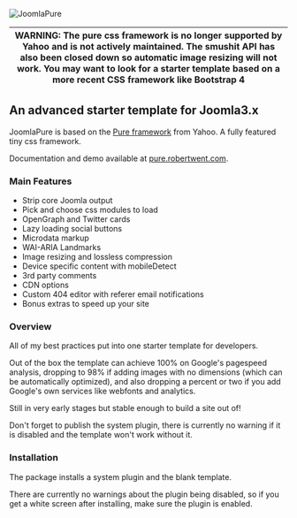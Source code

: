 ![JoomlaPure](https://s3-eu-west-1.amazonaws.com/joomlapure/images/joomlapure.png)

| **WARNING:** The pure css framework is no longer supported by Yahoo and is not actively maintained. The smushit API has also been closed down so automatic image resizing will not work. You may want to look for a starter template based on a more recent CSS framework like Bootstrap 4 |
| --- |

## An advanced starter template for Joomla3.x

JoomlaPure is based on the [Pure framework](http://purecss.io/) from Yahoo. A fully featured tiny css framework.

Documentation and demo available at [pure.robertwent.com](http://pure.robertwent.com).

### Main Features

- Strip core Joomla output
- Pick and choose css modules to load
- OpenGraph and Twitter cards
- Lazy loading social buttons
- Microdata markup
- WAI-ARIA Landmarks
- Image resizing and lossless compression
- Device specific content with mobileDetect
- 3rd party comments
- CDN options
- Custom 404 editor with referer email notifications
- Bonus extras to speed up your site

### Overview

All of my best practices put into one starter template for developers.

Out of the box the template can achieve 100% on Google's pagespeed analysis, dropping to 98% if adding images with no dimensions (which can be automatically optimized), and also dropping a percent or two if you add Google's own services like webfonts and analytics.

Still in very early stages but stable enough to build a site out of!

Don't forget to publish the system plugin, there is currently no warning if it is disabled and the template won't work without it.

### Installation

The package installs a system plugin and the blank template.

There are currently no warnings about the plugin being disabled, so if you get a white screen after installing, make sure the plugin is enabled.
